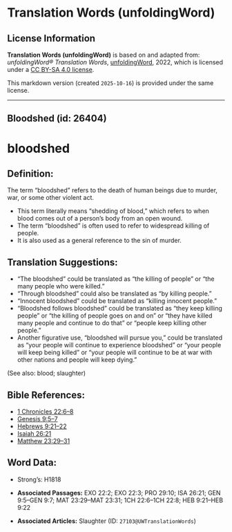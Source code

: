 # Translation Words (unfoldingWord)

## License Information

**Translation Words (unfoldingWord)** is based on and adapted from: _unfoldingWord® Translation Words_, [unfoldingWord](https://unfoldingword.org/utw), 2022, which is licensed under a [CC BY-SA 4.0 license](https://creativecommons.org/licenses/by-sa/4.0/legalcode.en).

This markdown version (created `2025-10-16`) is provided under the same license.



--------------------------------

## Bloodshed (id: 26404)

bloodshed
=========

Definition:
-----------

The term “bloodshed” refers to the death of human beings due to murder, war, or some other violent act.

* This term literally means “shedding of blood,” which refers to when blood comes out of a person’s body from an open wound.
* The term “bloodshed” is often used to refer to widespread killing of people.
* It is also used as a general reference to the sin of murder.

Translation Suggestions:
------------------------

* “The bloodshed” could be translated as “the killing of people” or “the many people who were killed.”
* “Through bloodshed” could also be translated as “by killing people.”
* “Innocent bloodshed” could be translated as “killing innocent people.”
* “Bloodshed follows bloodshed” could be translated as “they keep killing people” or “the killing of people goes on and on” or “they have killed many people and continue to do that” or “people keep killing other people.”
* Another figurative use, “bloodshed will pursue you,” could be translated as “your people will continue to experience bloodshed” or “your people will keep being killed” or “your people will continue to be at war with other nations and people will keep dying.”

(See also: blood; slaughter)

Bible References:
-----------------

* [1 Chronicles 22:6–8](https://ref.ly/1Chr22:6-1Chr22:8)
* [Genesis 9:5–7](https://ref.ly/Gen9:5-Gen9:7)
* [Hebrews 9:21–22](https://ref.ly/Heb9:21-Heb9:22)
* [Isaiah 26:21](https://ref.ly/Isa26:21)
* [Matthew 23:29–31](https://ref.ly/Matt23:29-Matt23:31)

Word Data:
----------

* Strong’s: H1818

* **Associated Passages:** EXO 22:2; EXO 22:3; PRO 29:10; ISA 26:21; GEN 9:5–GEN 9:7; MAT 23:29–MAT 23:31; 1CH 22:6–1CH 22:8; HEB 9:21–HEB 9:22
* **Associated Articles:** Slaughter (ID: `27103@UWTranslationWords`)

